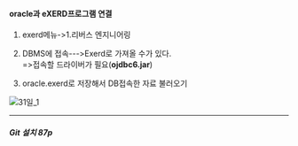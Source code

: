 #### oracle과 eXERD프로그램 연결

1.	exerd메뉴->1.리버스 엔지니어링

2.	DBMS에 접속--->Exerd로 가져올 수가 있다.<br>=>접속할 드라이버가 필요(**ojdbc6.jar**\)

3.	oracle.exerd로 저장해서 DB접속한 자료 불러오기

![31일_1](/assets/31일_1.PNG)

---

##### Git 설치 87p
